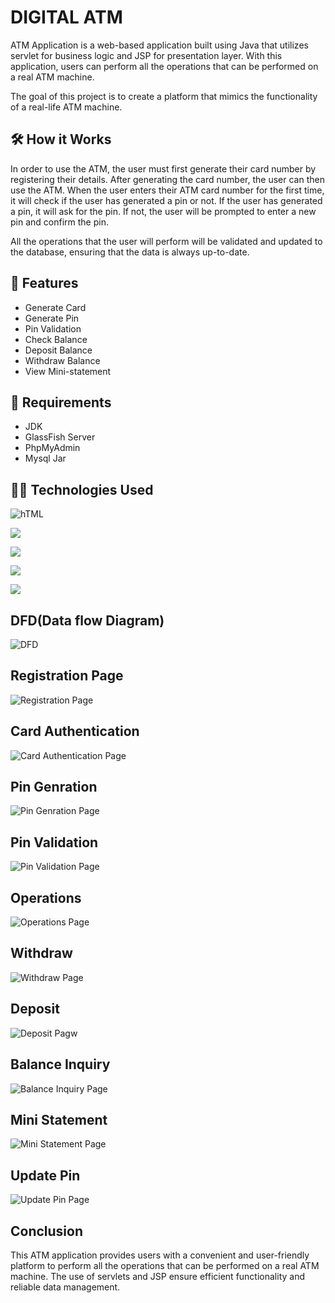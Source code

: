 # DIGITAL ATM 

ATM Application is a web-based application built using Java that utilizes servlet for business logic and JSP for presentation layer. With this application, users can perform all the operations that can be performed on a real ATM machine.

The goal of this project is to create a platform that mimics the functionality of a real-life ATM machine.

## 🛠️ How it Works
In order to use the ATM, the user must first generate their card number by registering their details. After generating the card number, the user can then use the ATM. When the user enters their ATM card number for the first time, it will check if the user has generated a pin or not. If the user has generated a pin, it will ask for the pin. If not, the user will be prompted to enter a new pin and confirm the pin.

All the operations that the user will perform will be validated and updated to the database, ensuring that the data is always up-to-date.


## 🌟 Features
* Generate Card 
* Generate Pin 
* Pin Validation 
* Check Balance 
* Deposit Balance
* Withdraw Balance 
* View Mini-statement

## 📃 Requirements
* JDK
* GlassFish Server
* PhpMyAdmin
* Mysql Jar
 	
## 🧑‍💻 Technologies Used 
![hTML](https://img.shields.io/badge/HTML-E34F26?style=for-the-badge&logo=html5&logoColor=white)

![](https://img.shields.io/badge/CSS-1572B6?&style=for-the-badge&logo=css3&logoColor=white)

![](https://img.shields.io/badge/JavaScript-F7DF1E?style=for-the-badge&logo=javascript&logoColor=black)

![](https://img.shields.io/badge/Java-ED8B00?style=for-the-badge&logo=java&logoColor=white)

![](https://img.shields.io/badge/MySQL-00000F?style=for-the-badge&logo=mysql&logoColor=white)


## DFD(Data flow Diagram)
![DFD](https://github.com/vivekp1118/ATM-MACHINE/blob/master/Readme%20Images/Beige%20Colorful%20Minimal%20Flowchart%20Infographic%20Graph_page-0001.jpg)

## Registration Page
![Registration Page](https://github.com/vivekp1118/ATM-MACHINE/blob/master/Readme%20Images/Register.png)

## Card Authentication 
![Card Authentication Page](https://github.com/vivekp1118/ATM-MACHINE/blob/master/Readme%20Images/CARD%20AUTHENTICATION.png)

## Pin Genration 
![Pin Genration Page](https://github.com/vivekp1118/ATM-MACHINE/blob/master/Readme%20Images/GenratePin.png)

## Pin Validation 
![Pin Validation Page](https://github.com/vivekp1118/ATM-MACHINE/blob/master/Readme%20Images/EnterPin.png)

## Operations 
![Operations Page](https://github.com/vivekp1118/ATM-MACHINE/blob/master/Readme%20Images/Operactions.png)

## Withdraw 
![ Withdraw Page ](https://github.com/vivekp1118/ATM-MACHINE/blob/master/Readme%20Images/Withdraw.png)

## Deposit 
![Deposit Pagw](https://github.com/vivekp1118/ATM-MACHINE/blob/master/Readme%20Images/Deposit.png)

## Balance Inquiry 
![Balance Inquiry Page](https://github.com/vivekp1118/ATM-MACHINE/blob/master/Readme%20Images/Balence.png)

## Mini Statement 
![Mini Statement Page](https://github.com/vivekp1118/ATM-MACHINE/blob/master/Readme%20Images/MiniStatement.png)

## Update Pin 
![Update Pin Page](https://github.com/vivekp1118/ATM-MACHINE/blob/master/Readme%20Images/Update%20Pin.png)

## Conclusion
This ATM application provides users with a convenient and user-friendly platform to perform all the operations that can be performed on a real ATM machine. The use of servlets and JSP ensure efficient functionality and reliable data management.
